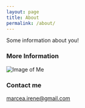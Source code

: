 ```yaml
---
layout: page
title: About
permalink: /about/
---
```


Some information about you!

### More Information

![Image of Me](https://github.com/marceamaps/marceamaps.github.io/blob/master/images/Me.jpg)

### Contact me

marcea.irene@gmail.com
